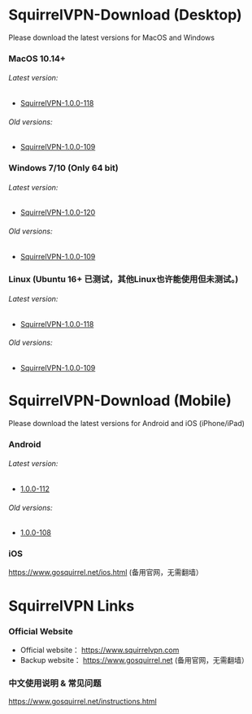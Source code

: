# SquirrelVPN-Download (Desktop)
Please download the latest versions for MacOS and Windows

### MacOS 10.14+ ###
###### Latest version:
- [SquirrelVPN-1.0.0-118](https://github.com/squirrelvpn/download/blob/master/clients/SquirrelVPN-Mac-1.0.0-118-x64-release.dmg?raw=true)

###### Old versions:
- [SquirrelVPN-1.0.0-109](https://github.com/squirrelvpn/download/blob/master/clients/SquirrelVPN-1.0.0-109-x64-release.dmg?raw=true)



### Windows 7/10 (Only 64 bit) ###
###### Latest version:
- [SquirrelVPN-1.0.0-120](https://github.com/squirrelvpn/download/blob/master/clients/SquirrelVPN-Win-1.0.0-120-x64-release.exe?raw=true)


###### Old versions:
- [SquirrelVPN-1.0.0-109](https://github.com/squirrelvpn/download/blob/master/clients/SquirrelVPN-1.0.0-109-x64-release.exe?raw=true)


### Linux (Ubuntu 16+ 已测试，其他Linux也许能使用但未测试。) ###
###### Latest version:
- [SquirrelVPN-1.0.0-118](https://github.com/squirrelvpn/download/blob/master/clients/SquirrelVPN-Linux-1.0.0-118-x64-release.AppImage?raw=true)

###### Old versions:
- [SquirrelVPN-1.0.0-109](https://github.com/squirrelvpn/download/blob/master/clients/SquirrelVPN-1.0.0-109-x64-release.AppImage?raw=true)

# SquirrelVPN-Download (Mobile)
Please download the latest versions for Android and iOS (iPhone/iPad)


### Android ###
###### Latest version:
- [1.0.0-112](https://github.com/squirrelvpn/download/blob/master/clients/SquirrelVPN-Android-1.0.0-112-release.apk?raw=true) 
###### Old versions:
- [1.0.0-108](https://github.com/squirrelvpn/download/blob/master/clients/squirrel-release-1.0.0-108.apk?raw=true)


### iOS ###
https://www.gosquirrel.net/ios.html (备用官网，无需翻墙）


# SquirrelVPN Links

### Official Website ###
- Official website： https://www.squirrelvpn.com
- Backup website： https://www.gosquirrel.net (备用官网，无需翻墙）


### 中文使用说明 & 常见问题 ###
https://www.gosquirrel.net/instructions.html


